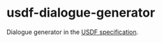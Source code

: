 # usdf-dialogue-generator

Dialogue generator in the [USDF specification](https://github.com/rheit/zdoom/blob/master/specs/usdf.txt).
